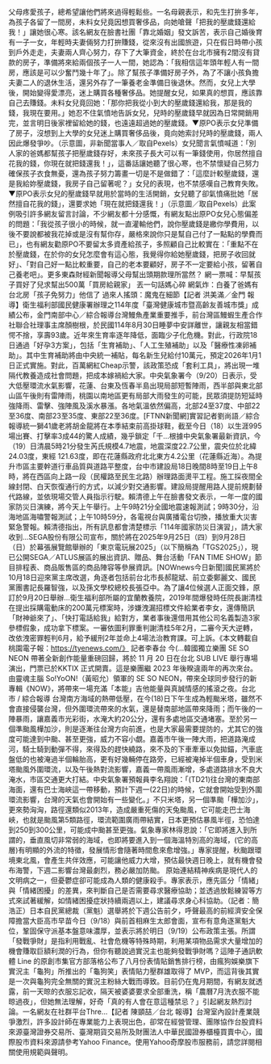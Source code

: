 父母疼愛孩子，總希望讓他們將來過得輕鬆些。一名母親表示，和先生打拚多年，為孩子各留了一間房，未料女兒竟因想買奢侈品，向她嗆聲「把我的壓歲錢還給我！」讓她很心寒。該名網友在臉書社團「靠北婚姻」發文訴苦，表示自己婚後育有一子一女，年輕時夫妻倆努力打拚賺錢，從來沒有出國旅遊，只在假日時帶小孩到戶外走走，夫妻兩人齊心努力，存下了大筆資金，終於在台北市擁有2間沒有貸款的房子，準備將來給兩個孩子一人一間，她認為：「我相信這年頭年輕人有一間房，應該是可以少奮鬥幾十年了」。除了幫孩子準備好房子外，為了不讓小孩負擔夫妻二人的退休生活，還另外存了一筆養老金準備日後退休。然而，女兒上大學後，開始變得愛漂亮，迷上購買各種奢侈品。她提醒女兒，如果真的想買，應該靠自己去賺錢。未料女兒竟回她：「那你把我從小到大的壓歲錢還給我，那是我的錢，我現在要用。」她忍不住氣憤地告訴女兒，兒時的壓歲錢早就因為日常開銷用完，並言明日後家裡留給她的錢，也遠遠超過她的壓歲錢。▼原PO表示女兒準備了房子，沒想到上大學的女兒迷上購買奢侈品後，竟向她索討兒時的壓歲錢，兩人因此爆發爭吵。（示意圖，非新聞當事人／取自Pexels）女兒聞言氣憤喊道：「別人家的爸媽都幫孩子把壓歲錢存好，未來孩子長大可以有一筆錢使用，你居然擅自花我的錢，你現在就把錢還我！」，這番話讓她聽了很心寒，也不禁懷疑自己努力確保孩子衣食無憂，還為孩子努力籌畫一切是不是做錯了：「這麼計較壓歲錢，還是我給妳壓歲錢，我房子自己留著呢？」女兒的表現，也不禁感嘆自己教育失敗。▼原PO表示女兒的壓歲錢早就用於當時的生活開銷，女兒聽了卻氣憤痛批她「居然擅自花我的錢」，還要求她「現在就把錢還我！」（示意圖／取自Pexels）此案例吸引許多網友留言討論，不少網友都十分感慨，有網友點出原PO女兒心態偏差的問題：「我從孩子很小的時候，就一直灌輸他們，說你壓歲錢是繳你學費用，以後不要說都被我花掉或是沒有幫你存，嚴格來說你只是幫自己付了一點點的學費而已」，也有網友勸原PO不要留太多資產給孩子，多照顧自己比較實在：「重點不在於壓歲錢，在於你的女兒怎麼會有這心態，我覺得你給她壓歲錢，把房子收回就好」、「對自己好一點比較重要，自己的老本要顧好，房子不一定要給小孩，留著自己養老吧」。更多東森財經新聞報導父母幫出頭期款理所當然？ 網一票喊：早幫孩子買好了兒求幫出500萬「買房給親家」 丟一句話媽心碎 網氣炸：白養了爸媽有台北房「孩子免努力」他信了 過來人搖頭：魔鬼在細節【記者 洪美滿／金門 報導】衛生福利部國民健康署辦理之114年度「臺灣健康城市暨高齡友善城市獎」成績公布，金門南部中心／綜合報導台灣鰻魚產業重要推手，前台灣區鰻蝦生產合作社聯合社理事主席顏樹根，於民國114年8月30日睡夢中安詳離世，讓親友相當錯愕不捨，享壽93歲。近年來生育率逐年降低，面臨少子化危機。對此，行政院18日通過「好孕3方案」，包括「生育補助」、「人工生殖補助」以及「醫療性凍卵補助」。其中生育補助將由中央統一補貼，每名新生兒給付10萬元，預定2026年1月1日正式實施。對此，百萬網紅Cheap示警，該政策恐成「套利工具」，將出現一堆隔代教養造成社會問題，把成本嫁禍給大家。中央氣象署今（9/20）日表示，受大低壓環流水氣影響，花蓮、台東及恆春半島出現局部短暫陣雨，西半部與東北部山區午後則有雷陣雨，桃園以南地區更有局部大雨發生的可能，民眾須提防短延時強降雨、雷擊、強陣風及溪水暴漲。各地氣溫依然偏高，北部24至37度、中部22至36度、南部23至35度、東部22至36度。[FTNN新聞網]實習記者劉尚語／綜合報導統一獅41歲老將胡金龍將在本季結束前高掛球鞋，截至今日（18）以生涯995場出賽、打擊率3成44的驚人成績，幾乎鎖定「千...根據中央氣象署最新資訊，今（19）日清晨5時21分發生芮氏規模4.7地震，地震深度22.7公里，震央位於北緯 24.03度，東經 121.63度，即在花蓮縣政府北北東方4.2公里（花蓮縣近海）。為提升市區主要幹道行車品質與道路平整度，台中市建設局18日晚間8時至19日上午8時，將在西區向上路一段（民權路至民生北路）辦理路面燙平工程。施工採夜間全線封閉、白天恢復通行的方式，以減少對交通影響。建設局提醒用路人提前規劃替代路線，並依現場交管人員指示行駛。賴清德上午在臉書發文表示，一年一度的國家防災日演練，將今天上午舉行。上午9時21分全國地震速報測試；9時30分，沿海地區海嘯警報測試；上午10時59分，各電視台與廣播電台切換，播放重大災害緊急警報。賴清德指出，所有訊息都會清楚標示「114年國家防災日演習」，請大家收到...SEGA股份有限公司宣布，關於將在2025年9月25日（四）到9月28日（日）於幕張展覽館舉辦的「東京電玩展2025」（以下簡稱為「TGS2025」），現已公開SEGA／ATLUS展區的展出資訊、贈品、舞台活動「FAN TIME SHOW」節目排程表、商品販售區的商品陣容等參展資訊。[NOWnews今日新聞]國民黨將於10月18日迎來黨主席改選，角逐者包括前台北市長郝龍斌、前立委鄭麗文、國民黨團書記長羅智強，以及孫文學校總校長張亞中。為了讓4位候選人正面交鋒，原訂於9月20日舉辦...衛生福利部所屬的宜蘭教養院，2019年間爆發時任院長謝清桂在提出採購電動床的200萬元標案時，涉嫌洩漏招標文件給業者李女，還傳簡訊「財神爺來了」、「快打電話給我」給對方，業者事後還借用其他公司名義製造3家參標假象，成功拿下標案。一審依圖利罪重判謝清桂5年2月，二審今天大逆轉，改依洩密罪輕判6月，給予緩刑2年並命上4場法治教育課。可上訴。《本文轉載自桃園電子報：https://tyenews.com/》 記者李春台 今(…韓國獨立樂團 SE SO NEON 帶著全新創作能量重磅回歸，將於 11 月 20 日在台北 SUB LIVE 舉行專場演出，門票已於KKTIX 正式開賣。這是樂團繼 2023 年後睽違兩年的再次來台。由靈魂主腦 So!YoON!（黃昭允）領軍的 SE SO NEON，帶來全球同步發行的新專輯《NOW》，將帶來一場充滿「本能」吉他能量與真誠情感的搖滾之夜。台北市 / 綜合報導 台灣南方海域的熱帶低壓，在今(18)日下午生成為輕颱米塔，雖然不會直接侵襲台灣，但外圍環流帶來的水氣，還是替南部地區帶來降雨；而午後的一陣暴雨，讓嘉義市光彩街，水淹大約20公分，還有多處地區交通堵塞。至於另一個準颱風樺加沙，則是逐漸往台灣方向前進，也是大家最需要提防的，尤其它的強度可能達到中颱、甚至更強，威力不容小覷。嘉義市午後一陣大雨，把道路淹成河，騎士騎到動彈不得，來得及的趕快繞路，來不及的下車牽車以免拋錨，汽車底盤低的也被淹過半個輪胎高，更有好幾輛停在路旁，已經被淹掉半個車身，受到米塔颱風外圍環流，以及午後熱對流影響，嘉義一帶風雨漸增，多處道路排水不良大淹水，市區交通更大打結。中央氣象署預報員李名翔說：「(TD21)往台灣的東南部海面，還有巴士海峽這一帶移動，預計下週一(22日)的時候，它就會開始受到外圍環流影響，台灣的天氣也會開始有一些變化。」不只米塔，另一個準颱「樺加沙」，更來勢洶洶，路徑還類似2013年，造成嚴重死傷的天兔颱風，它可能走巴士海峽，也就是颱風第5類路徑，環流範圍廣雨帶結實，日本更預估暴風半徑，恐怕達到250到300公里，可能成中颱甚至更強。氣象專家林得恩說：「它即將進入到所謂的，垂直風切非常弱的海域，也即將要進入到一個海溫特別高的海域，(它的高層)有明顯的外流的特徵，發展情形會隨著時間愈來愈增強。」專家提醒，秋颱跟環境東北風，會產生共伴效應，可能讓他威力大增，預估最快週日晚上，就有機會發布海警，下週二影響台灣最劇烈，務必嚴加防颱。  原始連結精神疾病是現代人的文明病之一，但憂鬱症卻可能成為人類的健康殺手。專家表示，應先區分「情緒」與「情緒困擾」的差異，來判斷自己是否需要尋求醫療協助；並透過放鬆練習等方式來試著緩解，如情緒困擾症狀持續兩週以上，建議尋求身心科協助。（記者：簡浩正）日本自民黨總裁（黨魁）選舉將於下週公告前夕，呼聲最高的前經濟安全保障擔當大臣高市早苗今日（9/18）與前首相麻生太郎會面，宣布有意角逐黨魁大位，鞏固保守派基本盤意味濃厚，並表示將於明日（9/19）公布政策主張。所謂「發戰爭財」是指利用戰亂、社會危機等特殊時期，利用某項物品需求大量增加的機會賺取巨額利潤的行為，但你有聽說過實況主也能夠發戰爭財嗎？這陣子通訊軟體 Line 的原創市集官方部落格公布了八月份表情貼銷售排行榜，由瘋狗娛樂旗下實況主「龜狗」所推出的「龜狗笑」表情貼力壓群雄取得了 MVP，而這背後其實是一次與龜狗完全無關的實況主粉絲大戰而導致。目前仍在鬼月期間，有網友就透露，前一天晾的衣服忘記收，隔天被婆婆要求全部重洗，稱「農曆7月洗衣服不能晾過夜」，但她無法理解，好奇「真的有人會在意這種禁忌？」引起網友熱烈討論。一名網友在社群平台Thre...【記者 陳顗喆／台北 報導】台灣室內設計產業競爭激烈，許多設計師在專業能力上表現出色，卻常在經營管理、團隊協作台股資料來源臺灣證券交易所、臺灣期貨交易所及財團法人中華民國證券櫃檯買賣中心，國際股市資料來源請參考Yahoo Finance。使用Yahoo奇摩股市服務前，請您詳閱相關使用規範與聲明。
